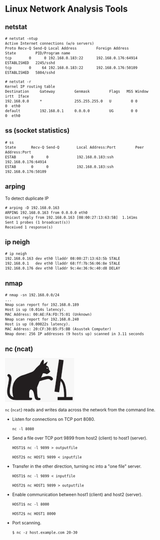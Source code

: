# Linux Network Analysis Tools

## netstat
```
# netstat -ntup
Active Internet connections (w/o servers)
Proto Recv-Q Send-Q Local Address         Foreign Address         State         PID/Program name   
tcp        0      0 192.168.0.183:22      192.168.0.176:64914     ESTABLISHED   2245/sshd   
tcp        0     64 192.168.0.183:22      192.168.0.176:50109     ESTABLISHED   5804/sshd
```
```
# netstat -r
Kernel IP routing table
Destination     Gateway         Genmask         Flags   MSS Window  irtt  Iface
192.168.0.0     *               255.255.255.0   U         0 0          0  eth0
default         192.168.0.1     0.0.0.0         UG        0 0          0  eth0
```

## ss (socket statistics)
```
# ss
State       Recv-Q Send-Q        Local Address:Port         Peer Address:Port   
ESTAB       0      0             192.168.0.183:ssh          192.168.0.176:64914   
ESTAB       0      0             192.168.0.183:ssh          192.168.0.176:50109
```

## arping
To detect duplicate IP
```
# arping -D 192.168.0.163 
ARPING 192.168.0.163 from 0.0.0.0 eth0
Unicast reply from 192.168.0.163 [08:00:27:13:63:5B]  1.141ms
Sent 1 probes (1 broadcast(s))
Received 1 response(s)
```

## ip neigh
```
# ip neigh
192.168.0.163 dev eth0 lladdr 08:00:27:13:63:5b STALE
192.168.0.1   dev eth0 lladdr 68:ff:7b:56:06:8e STALE
192.168.0.176 dev eth0 lladdr 9c:4e:36:9c:40:d8 DELAY
```

## nmap
```
# nmap -sn 192.168.0.0/24
...
Nmap scan report for 192.168.0.189
Host is up (0.014s latency).
MAC Address: 00:AE:FA:FD:75:01 (Unknown)
Nmap scan report for 192.168.0.240
Host is up (0.00022s latency).
MAC Address: 20:CF:30:B5:F5:BB (Asustek Computer)
Nmap done: 256 IP addresses (9 hosts up) scanned in 3.11 seconds
```

## nc (ncat)
![](fig/ncat.jpg)

```nc``` (```ncat```) reads and writes data across the network from the command line.

- Listen for connections on TCP port 8080.
  
  ```nc -l 8080```

- Send a file over TCP port 9899 from host2 (client) to host1 (server).
  
  ```HOST1$ nc -l 9899 > outputfile```

  ```HOST2$ nc HOST1 9899 < inputfile```

- Transfer in the other direction, turning nc into a "one file" server.

  ```HOST1$ nc -l 9899 < inputfile```

  ```HOST2$ nc HOST1 9899 > outputfile```

- Enable communication between host1 (client) and host2 (server).
 
  ```HOST1$ nc -l 8000```

  ```HOST2$ nc HOST1 8000```

- Port scanning.
  
  ```$ nc -z host.example.com 20-30```

  